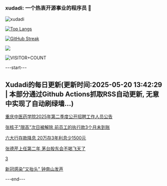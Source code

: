 ### xudadi: 一个热衷开源事业的程序员 👋

![xudadi](https://github-readme-stats-git-masterorgs-github-readme-stats-team.vercel.app/api?username=xudadi)

[![Top Langs](https://github-readme-stats.vercel.app/api/top-langs/?username=xudadi)](https://github.com/anuraghazra/github-readme-stats)

[![GitHub Streak](https://streak-stats.demolab.com?user=xudadi&locale=zh_Hans)](https://git.io/streak-stats)

![](https://raw.githubusercontent.com/xudadi/xudadi/main/assets/github-contribution-grid-snake.svg)

![VISITOR+COUNT](https://komarev.com/ghpvc/?username=xudadi&label=VISITOR+COUNT)


---start---

## Xudadi的每日更新(更新时间:2025-05-20 13:42:29 | 本部分通过Github Actions抓取RSS自动更新, 无意中实现了自动刷绿墙...)

[重庆中医药学院2025年第二季度公开招聘工作人员公告](https://www.gongkaoleida.com/article/2407770)

[张核子"限高"次日被解除 前员工的执行款3个月未到账](https://m.163.com/news/article/K007AV8H0514R9P4.html)

[六大行存款降息 20万存3年利息少1500元](https://m.163.com/news/article/K006RR5I053469M5.html)

[张德芹上任第二年 茅台股东会不喝飞天了](https://m.163.com/news/article/K005SQ4N0530KP1K.html)

[3](https://m.163.com/touch/news/sub/domestic)

[新冠感染"又抬头" 钟南山发声](https://m.163.com/news/article/K005E0D80550B6IS.html)

---end---
